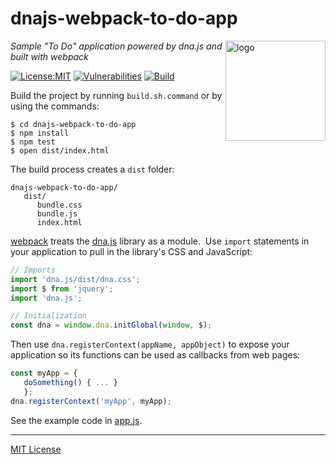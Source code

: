 # dnajs-webpack-to-do-app
<img src=https://dnajs.org/graphics/dnajs-logo.png align=right width=160 alt=logo>

_Sample "To Do" application powered by dna.js and built with webpack_

[![License:MIT](https://img.shields.io/badge/License-MIT-blue.svg)](https://dnajs.org/license)
[![Vulnerabilities](https://snyk.io/test/github/dnajs/dnajs-webpack-to-do-app/badge.svg)](https://snyk.io/test/github/dnajs/dnajs-webpack-to-do-app)
[![Build](https://travis-ci.org/dnajs/dnajs-webpack-to-do-app.svg)](https://travis-ci.org/dnajs/dnajs-webpack-to-do-app)

Build the project by running `build.sh.command` or by using the commands:
```
$ cd dnajs-webpack-to-do-app
$ npm install
$ npm test
$ open dist/index.html
```

The build process creates a `dist` folder:
```
dnajs-webpack-to-do-app/
   dist/
      bundle.css
      bundle.js
      index.html
```

[webpack](https://webpack.js.org) treats the [dna.js](https://dnajs.org) library as a module.&nbsp;
Use `import` statements in your application to pull in the library's CSS and JavaScript:
```javascript
// Imports
import 'dna.js/dist/dna.css';
import $ from 'jquery';
import 'dna.js';

// Initialization
const dna = window.dna.initGlobal(window, $);
```

Then use `dna.registerContext(appName, appObject)` to expose your application so its functions can
be used as callbacks from web pages:
```javascript
const myApp = {
   doSomething() { ... }
   };
dna.registerContext('myApp', myApp);
```

See the example code in [app.js](src/js/app.js).

---
[MIT License](LICENSE.txt)

